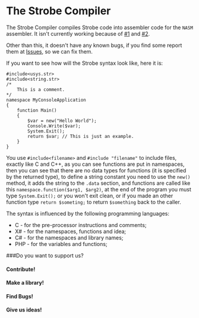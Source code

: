 # The Strobe Compiler
The Strobe Compiler compiles Strobe code into assembler code for the `NASM` assembler.
It isn't currently working because of [#1](//github.com/mihail-mojsoski/Strobe/issues/1) and [#2](//github.com/mihail-mojsoski/Strobe/issues/2).

Other than this, it doesn't have any known bugs, if you find some report them at [Issues](//github.com/mihail-mojsoski/Strobe/issues), so we can fix them.

If you want to see how will the Strobe syntax look like, here it is:

```
#include<usys.str>
#include<string.str>
/*
	This is a comment.
*/
namespace MyConsoleApplication
{
	function Main()
	{
		$var = new("Hello World");
		Console.Write($var);
		System.Exit();
		return $var; // This is just an example.
	}
}
```
You use `#include<filename>` and `#include "filename"` to include files, exactly like C and C++, as you can see functions are put in namespaces, then you can see that there are no data types for functions (it is specified by the returned type), to define a string constant you need to use the `new()` method, it adds the string to the `.data` section, and functions are called like this `namespace.function($arg1, $arg2)`, at the end of the program you must type `System.Exit();` or you won't exit clean, or if you made an other function type `return $someting;` to return `$something`  back to the caller.

The syntax is influenced by the following programming languages:

 - C - for the pre-processor instructions and comments;
 - X# - for the namespaces, functions and idea;
 - C# - for the namespaces and library names;
 - PHP - for the variables and functions;

###Do you want to support us?
#### Contribute!
#### Make a library!
#### Find Bugs!
#### Give us ideas!
